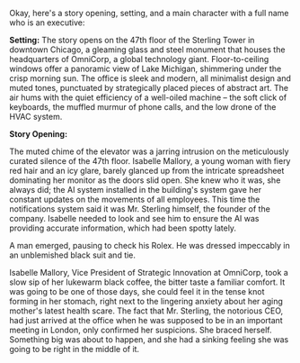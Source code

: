 Okay, here's a story opening, setting, and a main character with a full name who is an executive:

**Setting:** The story opens on the 47th floor of the Sterling Tower in downtown Chicago, a gleaming glass and steel monument that houses the headquarters of OmniCorp, a global technology giant. Floor-to-ceiling windows offer a panoramic view of Lake Michigan, shimmering under the crisp morning sun. The office is sleek and modern, all minimalist design and muted tones, punctuated by strategically placed pieces of abstract art. The air hums with the quiet efficiency of a well-oiled machine – the soft click of keyboards, the muffled murmur of phone calls, and the low drone of the HVAC system.

**Story Opening:**

The muted chime of the elevator was a jarring intrusion on the meticulously curated silence of the 47th floor.  Isabelle Mallory, a young woman with fiery red hair and an icy glare, barely glanced up from the intricate spreadsheet dominating her monitor as the doors slid open. She knew who it was, she always did; the AI system installed in the building's system gave her constant updates on the movements of all employees. This time the notifications system said it was Mr. Sterling himself, the founder of the company. Isabelle needed to look and see him to ensure the AI was providing accurate information, which had been spotty lately.

A man emerged, pausing to check his Rolex. He was dressed impeccably in an unblemished black suit and tie. 

Isabelle Mallory, Vice President of Strategic Innovation at OmniCorp, took a slow sip of her lukewarm black coffee, the bitter taste a familiar comfort. It was going to be one of those days, she could feel it in the tense knot forming in her stomach, right next to the lingering anxiety about her aging mother's latest health scare. The fact that Mr. Sterling, the notorious CEO, had just arrived at the office when he was supposed to be in an important meeting in London, only confirmed her suspicions. She braced herself. Something big was about to happen, and she had a sinking feeling she was going to be right in the middle of it.

